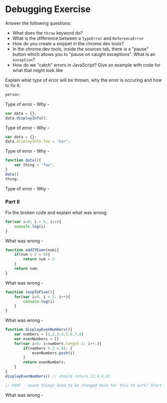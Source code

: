 # Debugging Exercise

Answer the following questions:

- What does the `throw` keyword do?
- What is the difference between a `TypeError` and `ReferenceError`
- How do you create a snippet in the chrome dev tools?
- In the chrome dev tools, inside the sources tab, there is a "pause" button which allows you to "pause on caught exceptions". What is an `exception`? 
- How do we "catch" errors in JavaScript? Give an example with code for what that might look like

Explain what type of error will be thrown, why the error is occuring and how to fix it:

```javascript
person;
```

Type of error - 
Why - 


```javascript
var data = {};
data.displayInfo();
```

Type of error - 
Why - 

```javascript
var data = {};
data.displayInfo.foo = "bar";
```

Type of error - 
Why - 

```javascript
function data(){
    var thing = "foo";
}
data()
thing;
```

Type of error - 
Why - 

### Part II

Fix the broken code and explain what was wrong:

```javascript
for(var i=0; i > 5; i++){
    console.log(i)
}
```

What was wrong - 

```javascript
function addIfEven(num){
    if(num % 2 = 0){
        return num + 5
    }
    return num;
}
```

What was wrong - 

```javascript
function loopToFive(){
    for(var i=0, i < 5, i++){
        console.log(i)
    }
}
```

What was wrong - 

```javascript
function displayEvenNumbers(){
    var numbers = [1,2,3,4,5,6,7,8]
    var evenNumbers = []
    for(var i=0; i<numbers.length-1; i++;){
        if(numbers % 2 = 0); {
            evenNumbers.push(i)
        }
        return evenNumbers;
    }
}
displayEvenNumbers() // should return [2,4,6,8] 

// HINT - seven things need to be changed here for this to work! Start by fixing the syntax errors and then run the function to see what your output is
```

What was wrong - 